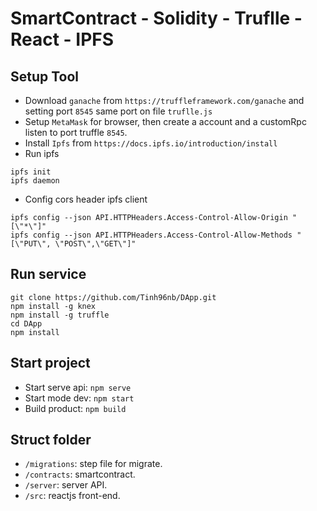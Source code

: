 # SmartContract - Solidity - Truflle - React - IPFS

## Setup Tool
- Download `ganache` from `https://truffleframework.com/ganache` and setting port `8545` same port on file `truflle.js`
- Setup `MetaMask` for browser, then create a account and a customRpc listen to port truffle `8545`.
- Install `Ipfs` from `https://docs.ipfs.io/introduction/install`
- Run ipfs
```
ipfs init
ipfs daemon
```
- Config cors header ipfs client
```
ipfs config --json API.HTTPHeaders.Access-Control-Allow-Origin "[\"*\"]"
ipfs config --json API.HTTPHeaders.Access-Control-Allow-Methods "[\"PUT\", \"POST\",\"GET\"]"
```

## Run service
```
git clone https://github.com/Tinh96nb/DApp.git
npm install -g knex
npm install -g truffle
cd DApp
npm install
```

## Start project
- Start serve api: `npm serve`
- Start mode dev: `npm start`
- Build product: `npm build`

## Struct folder
- `/migrations`: step file for migrate.
- `/contracts`: smartcontract.
- `/server`: server API.
- `/src`: reactjs front-end.
